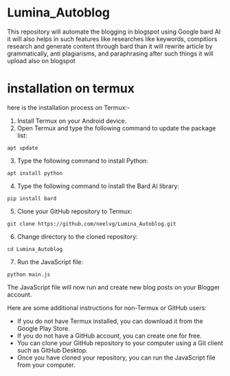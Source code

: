 # Lumina_Autoblog
This repository will automate the blogging in blogspot using Google bard AI it will also helps in such features like researches like keywords, compitiors research and generate content through bard than it will rewrite article by grammatically, anti plagiarisms, and paraphrasing after such things it will upload also on blogspot 

# installation on termux
here is the installation process on Termux:-

1. Install Termux on your Android device.
2. Open Termux and type the following command to update the package list:

```
apt update
```

3. Type the following command to install Python:

```
apt install python
```

4. Type the following command to install the Bard AI library:

```
pip install bard
```

5. Clone your GitHub repository to Termux:

```
git clone https://github.com/neelvg/Lumina_Autoblog.git
```

6. Change directory to the cloned repository:

```
cd Lumina_Autoblog
```

7. Run the JavaScript file:

```
python main.js
```

The JavaScript file will now run and create new blog posts on your Blogger account.

Here are some additional instructions for non-Termux or GitHub users:

* If you do not have Termux installed, you can download it from the Google Play Store.
* If you do not have a GitHub account, you can create one for free.
* You can clone your GitHub repository to your computer using a Git client such as GitHub Desktop.
* Once you have cloned your repository, you can run the JavaScript file from your computer.

